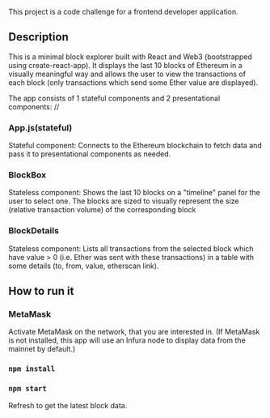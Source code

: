 This project is a code challenge for a frontend developer application.

## Description

This is a minimal block explorer built with React and Web3 (bootstrapped using create-react-app).
It displays the last 10 blocks of Ethereum in a visually meaningful way and allows the user to view 
the transactions of each block (only transactions which send some Ether value are displayed).

The app consists of 1 stateful components and 2 presentational components: 
//
### App.js(stateful)
Stateful component: Connects to the Ethereum blockchain to fetch data and pass it to presentational components as needed.

### BlockBox
Stateless component: Shows the last 10 blocks on a "timeline" panel for the user to select one.
The blocks are sized to visually represent the size (relative transaction volume) of the corresponding block

### BlockDetails
Stateless component: Lists all transactions from the selected block
which have value > 0 (i.e. Ether was sent with these transactions) in a table with some details 
(to, from, value, etherscan link).

## How to run it


### MetaMask

Activate MetaMask on the network, that you are interested in. (If MetaMask is not installed, this app will use an Infura node to display  data from the mainnet by default.)

### `npm install`

### `npm start`

Refresh to get the latest block data.


